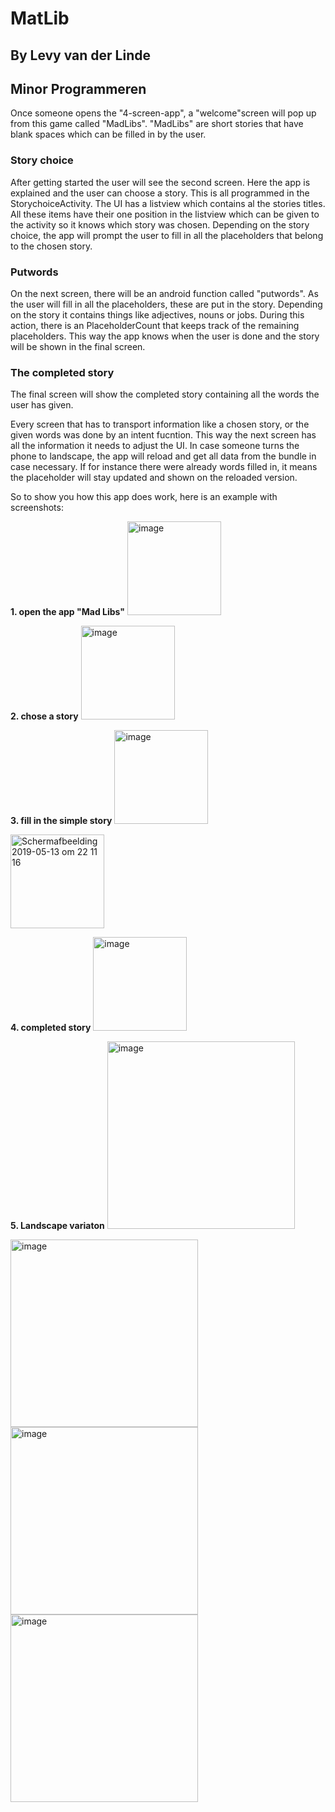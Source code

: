 # MatLib
## By Levy van der Linde 
## Minor Programmeren

Once someone opens the "4-screen-app", a "welcome"screen will pop up from this game called "MadLibs".
"MadLibs" are short stories that have blank spaces which can be filled in by the user. 

### Story choice
After getting started the user will see the second screen. Here the app is explained and the user can choose a story.
This is all programmed in the StorychoiceActivity. The UI has a listview which contains al the stories titles. 
All these items have their one position in the listview which can be given to the activity so it knows which story was chosen.
Depending on the story choice, the app will prompt the user to fill in all the placeholders that belong to the chosen story.

### Putwords 
On the next screen, there will be an android function called "putwords". As the user will fill in all the placeholders, 
these are put in the story. Depending on the story it contains things like adjectives, nouns or jobs. 
During this action, there is an PlaceholderCount that keeps track of the remaining placeholders. 
This way the app knows when the user is done and the story will be shown in the final screen.

### The completed story
The final screen will show the completed story containing all the words the user has given. 

Every screen that has to transport information like a chosen story, or the given words was done by an intent fucntion. 
This way the next screen has all the information it needs to adjust the UI. 
In case someone turns the phone to landscape, the app will reload and get all data from the bundle in case necessary. If for instance there were already words filled in, it means the placeholder will stay updated and shown on the reloaded version.

So to show you how this app does work, here is an example with screenshots:

**1. open the app "Mad Libs"**
<img width="150" alt="image" src="https://user-images.githubusercontent.com/47352487/57650377-f5408280-75ca-11e9-87c8-c5f0d820ed77.png">

**2. chose a story**
<img width="150" alt="image" src="https://user-images.githubusercontent.com/47352487/57651368-549f9200-75cd-11e9-9689-0ec4546e990b.png">

**3. fill in the simple story**
<img width="150" alt="image" src="https://user-images.githubusercontent.com/47352487/57651412-6c771600-75cd-11e9-944f-4e9cd2482cf9.png">

<img width="150" alt="Schermafbeelding 2019-05-13 om 22 11 16" src="https://user-images.githubusercontent.com/47352487/57651208-f8d50900-75cc-11e9-83f6-eeb4c137791f.png">

**4. completed story**
<img width="150" alt="image" src="https://user-images.githubusercontent.com/47352487/57650805-ec9c7c00-75cb-11e9-844e-c9bad1b07736.png">

**5. Landscape variaton**
<img width="300" alt="image" src="https://user-images.githubusercontent.com/47352487/57650428-12755100-75cb-11e9-8b31-39063b2b06ab.png">

<img width="300" alt="image" src="https://user-images.githubusercontent.com/47352487/57651466-89abe480-75cd-11e9-8d43-fa4887d0a4e7.png">

<img width="300" alt="image" src="https://user-images.githubusercontent.com/47352487/57651525-b2cc7500-75cd-11e9-8b6a-6acbec7c8ad2.png">

<img width="300" alt="image" src="https://user-images.githubusercontent.com/47352487/57651545-c11a9100-75cd-11e9-9b6e-c0b9a71cc6d6.png">

